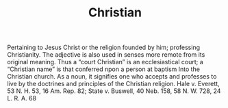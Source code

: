 ---
title: Christian
letter: C
permalink: "/definitions/bld-christian.html"
body: Pertaining to Jesus Christ or the religion founded by him; professing Christianity.
  The adjective is also used in senses more remote from its original meaning. Thus
  a “court Christian” is an ecclesiastical court; a “Christian name” is that conferred
  npon a person at baptism Into the Christian church. As a noun, it signifies one
  who accepts and professes to live by the doctrines and principles of the Christian
  religion. Hale v. Everett, 53 N. H. 53, 16 Am. Rep. 82; State v. Buswell, 40 Neb.
  158, 58 N. W. 728, 24 L. R. A. 68
published_at: '2018-07-07'
source: Black's Law Dictionary 2nd Ed (1910)
layout: post
---